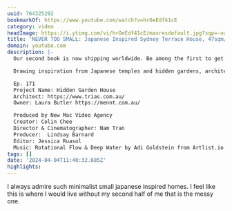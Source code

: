 ```yaml
---
uuid: 764325292
bookmarkOf: https://www.youtube.com/watch?v=hrOeEdf41cE
category: video
headImage: https://i.ytimg.com/vi/hrOeEdf41cE/maxresdefault.jpg?sqp=-oaymwEmCIAKENAF8quKqQMa8AEB-AH-CYAC0AWKAgwIABABGGUgTSg9MA8=&rs=AOn4CLAbdGPWBcbSXyZ8vJ6Dx_nLYECCSA
title: 'NEVER TOO SMALL: Japanese Inspired Sydney Terrace House, 47sqm/506sqft'
domain: youtube.com
description: |-
  Our second book is now shipping worldwide. Be among the first to get your hands on it here https://www.nts-store.com/products/never-too-small-vol-2-reinventing-small-space-living?utm_medium=product_shelf&utm_source=youtube&utm_content=YT-ANKptbAKrtwtGLwNsOkwHncrv9o9iiY57brV3UlrZwvfSBCl6VmPl_8oo5a50AM8X95nxse8ow9ll1Qlke2x9m9KVQ5fMWOO0bn5-HYOl1qmV-DbuDSG2AL_aLlfW-hqVkeCdtjqmqMFsNNdFeSZOkqmPBoS-65pFzqAHOQySkYSKCzTuXso

  Drawing inspiration from Japanese temples and hidden gardens, architect Jennifer McMaster of TRIAS transformed this small, dark, run-down Sydney terrace house into a peaceful, refined and personalised retreat for her creative clients and their beloved pets. McMaster’s redesign centred on opening up the lower level and introducing a central interior courtyard, creating a light-filled, green space around which to dine, work, live and unwind, with the upper level converted into an open plan bedroom–bathroom suite.  The house is filled with personalised touches, from the hand made terracotta floor tiles to the custom-designed furniture like the sofa, dining table, and daybed. A unique L-shaped bench doubles as a bookshelf, seating, and a step into the elevated kitchen area. Through the reimagining of this heritage space, Hidden Garden House illustrates the potential that lives all around us.

  Ep. 171
  Project Name: Hidden Garden House
  Architect: https://www.trias.com.au/
  Owner: Laura Butler https://mennt.com.au/

  Produced by New Mac Video Agency
  Creator: Colin Chee
  Director & Cinematographer: Nam Tran
  Producer:  Lindsay Barnard
  Editor: Jessica Ruasol
  Music: Rotational Flow & Deep Water by Adi Goldstein from Artlist.io
tags: []
date: '2024-04-04T11:40:32.685Z'
highlights:
---
```


I always admire such minimalist small japanese inspired homes. I feel like this is where I would live without my second half of me that is the messy one.

